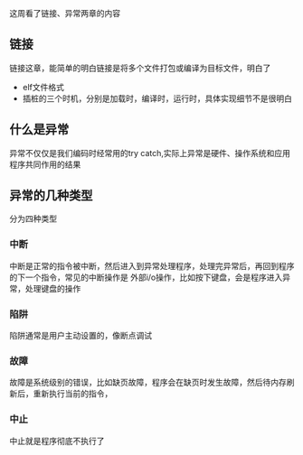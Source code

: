 这周看了链接、异常两章的内容
## 链接
链接这章，能简单的明白链接是将多个文件打包或编译为目标文件，明白了
* elf文件格式
* 插桩的三个时机，分别是加载时，编译时，运行时，具体实现细节不是很明白
## 什么是异常
异常不仅仅是我们编码时经常用的try catch,实际上异常是硬件、操作系统和应用程序共同作用的结果

## 异常的几种类型
分为四种类型
### 中断
中断是正常的指令被中断，然后进入到异常处理程序，处理完异常后，再回到程序的下一个指令，常见的中断操作是
外部i/o操作，比如按下键盘，会是程序进入异常，处理键盘的操作
### 陷阱
陷阱通常是用户主动设置的，像断点调试
### 故障
故障是系统级别的错误，比如缺页故障，程序会在缺页时发生故障，然后待内存刷新后，重新执行当前的指令，
### 中止
中止就是程序彻底不执行了
